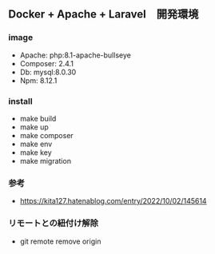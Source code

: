 ## Docker + Apache + Laravel　開発環境
### image
- Apache: php:8.1-apache-bullseye
- Composer: 2.4.1
- Db: mysql:8.0.30
- Npm: 8.12.1

### install
- make build
- make up
- make composer
- make env
- make key
- make migration

### 参考
- https://kita127.hatenablog.com/entry/2022/10/02/145614

### リモートとの紐付け解除
- git remote remove origin